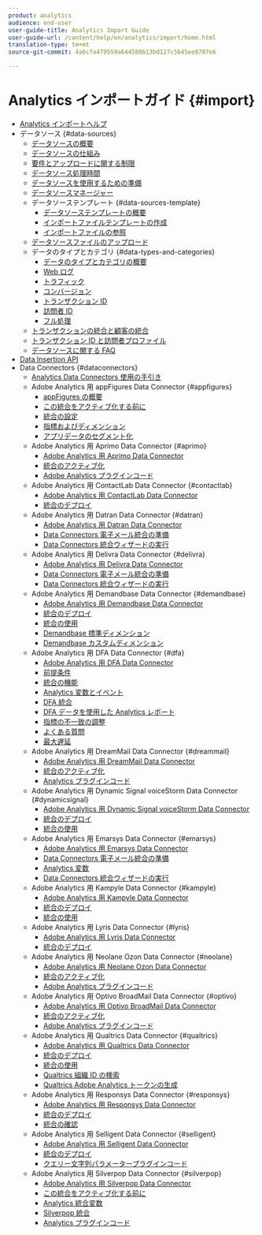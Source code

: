 ```yaml
---
product: analytics
audience: end-user
user-guide-title: Analytics Import Guide
user-guide-url: /content/help/en/analytics/import/home.html
translation-type: tm+mt
source-git-commit: 4a6cfa479559a644588613bd127c5b45ee8787e6

---
```



# Analytics インポートガイド {#import}

+ [Analytics インポートヘルプ](home.md)
+ データソース {#data-sources}
   + [データソースの概要](c-data-sources/datasrc-home.md)
   + [データソースの仕組み](c-data-sources/datasrc-how-data-sources-works.md)
   + [要件とアップロードに関する制限](c-data-sources/datasrc-requirements.md)
   + [データソース処理時間](c-data-sources/datasrc-processing-time.md)
   + [データソースを使用するための準備](c-data-sources/datasrc-preparing.md)
   + [データソースマネージャー](c-data-sources/datasrc-manager.md)
   + データソーステンプレート {#data-sources-template}
      + [データソーステンプレートの概要](c-data-sources/datasrc-template/datasrc-template-file.md)
      + [インポートファイルテンプレートの作成](c-data-sources/datasrc-template/t-datasrc-creating-data-sources-file.md)
      + [インポートファイルの参照](c-data-sources/datasrc-template/datasrc-import-file-reference.md)
   + [データソースファイルのアップロード](c-data-sources/t-datasrc-uploading-data.md)
   + データのタイプとカテゴリ {#data-types-and-categories}
      + [データのタイプとカテゴリの概要](c-data-sources/c-datasrc-types/datasrc-categories.md)
      + [Web ログ](c-data-sources/c-datasrc-types/datasrc-web-log.md)
      + [トラフィック](c-data-sources/c-datasrc-types/datasrc-traffic.md)
      + [コンバージョン](c-data-sources/c-datasrc-types/datasrc-conversion.md)
      + [トランザクション ID](c-data-sources/c-datasrc-types/datasrc-transactionid.md)
      + [訪問者 ID](c-data-sources/c-datasrc-types/datasrc-visitorid.md)
      + [フル処理](c-data-sources/c-datasrc-types/datasrc-full-processing.md)
   + [トランザクションの統合と顧客の統合](c-data-sources/datasrc-integrating-offline-data.md)
   + [トランザクション ID と訪問者プロファイル](c-data-sources/datasrc-tid-visitor-profile.md)
   + [データソースに関する FAQ](c-data-sources/datasrc-faq.md)
+ [Data Insertion API](c-data-insertion-api/c-data-insertion-api.md)
+ Data Connectors {#dataconnectors}
   + [Analytics Data Connectors 使用の手引き](data-connectors/getting-started-data-connectors.md)
   + Adobe Analytics 用 appFigures Data Connector {#appfigures}
      + [appFigures の概要](data-connectors/appfigures-overview/appfigures-overview.md)
      + [この統合をアクティブ化する前に](data-connectors/appfigures-overview/appfigures-before-activation.md)
      + [統合の設定](data-connectors/appfigures-overview/t-appfigures-integration.md)
      + [指標およびディメンション](data-connectors/appfigures-overview/appfigures-metrics.md)
      + [アプリデータのセグメント化](data-connectors/appfigures-overview/appfigures-segment-filter.md)
   + Adobe Analytics 用 Aprimo Data Connector {#aprimo}
      + [Adobe Analytics 用 Aprimo Data Connector](data-connectors/aprimo-overview/aprimo-overview.md)
      + [統合のアクティブ化](data-connectors/aprimo-overview/t-aprimo-activate.md)
      + [Adobe Analytics プラグインコード](data-connectors/aprimo-overview/aprimo-sitecatalyst-code.md)
   + Adobe Analytics 用 ContactLab Data Connector {#contactlab}
      + [Adobe Analytics 用 ContactLab Data Connector](data-connectors/c-contactlab-data-connector-for-adobe-analytics/c-contactlab-data-connector-for-adobe-analytics.md)
      + [統合のデプロイ](data-connectors/c-contactlab-data-connector-for-adobe-analytics/contactlab-deploying-the-integration.md)
   + Adobe Analytics 用 Datran Data Connector {#datran}
      + [Adobe Analytics 用 Datran Data Connector](data-connectors/datran-integration-overview/datran-integration-overview.md)
      + [Data Connectors 電子メール統合の準備](data-connectors/datran-integration-overview/datran-configuring-integration.md)
      + [Data Connectors 統合ウィザードの実行](data-connectors/datran-integration-overview/t-datran-wizard.md)
   + Adobe Analytics 用 Delivra Data Connector {#delivra}
      + [Adobe Analytics 用 Delivra Data Connector](data-connectors/delivra-integration-overview/delivra-integration-overview.md)
      + [Data Connectors 電子メール統合の準備](data-connectors/delivra-integration-overview/delivra-configuring-the-genesis-delivra-integration.md)
      + [Data Connectors 統合ウィザードの実行](data-connectors/delivra-integration-overview/t-delivra-running-the-genesis-integration-wizard.md)
   + Adobe Analytics 用 Demandbase Data Connector {#demandbase}
      + [Adobe Analytics 用 Demandbase Data Connector](data-connectors/demandbase-home/demandbase-home.md)
      + [統合のデプロイ](data-connectors/demandbase-home/demandbase-deploying.md)
      + [統合の使用](data-connectors/demandbase-home/demandbase-using-integration.md)
      + [Demandbase 標準ディメンション](data-connectors/demandbase-home/demandbase-standard-dimensions.md)
      + [Demandbase カスタムディメンション](data-connectors/demandbase-home/demandbase-custom-dimensions.md)
   + Adobe Analytics 用 DFA Data Connector {#dfa}
      + [Adobe Analytics 用 DFA Data Connector](data-connectors/dfa-data-connector-analytics/dfa-data-connector-analytics.md)
      + [前提条件](data-connectors/dfa-data-connector-analytics/dfa-prerequisites.md)
      + [統合の機能](data-connectors/dfa-data-connector-analytics/dfa-integration-features.md)
      + [Analytics 変数とイベント](data-connectors/dfa-data-connector-analytics/dfa-analytics-variables-and-events.md)
      + [DFA 統合](data-connectors/dfa-data-connector-analytics/dfa-integration.md)
      + [DFA データを使用した Analytics レポート](data-connectors/dfa-data-connector-analytics/dfa-analytics-reports.md)
      + [指標の不一致の調整](data-connectors/dfa-data-connector-analytics/dfa-reconciling-metric-discrepancies.md)
      + [よくある質問](data-connectors/dfa-data-connector-analytics/dfa-faq.md)
      + [最大遅延](data-connectors/dfa-data-connector-analytics/maxdelay.md)
   + Adobe Analytics 用 DreamMail Data Connector {#dreammail}
      + [Adobe Analytics 用 DreamMail Data Connector](data-connectors/dreammail-overview/dreammail-overview.md)
      + [統合のアクティブ化](data-connectors/dreammail-overview/t-dreammail-activate.md)
      + [Analytics プラグインコード](data-connectors/dreammail-overview/dreammail-analytics-code.md)
   + Adobe Analytics 用 Dynamic Signal voiceStorm Data Connector {#dynamicsignal}
      + [Adobe Analytics 用 Dynamic Signal voiceStorm Data Connector](data-connectors/dynamic-signal-for-analytics/dynamic-signal-for-analytics.md)
      + [統合のデプロイ](data-connectors/dynamic-signal-for-analytics/dynamic-signal-deploy-integration.md)
      + [統合の使用](data-connectors/dynamic-signal-for-analytics/dynamic-signal-use-integration.md)
   + Adobe Analytics 用 Emarsys Data Connector {#emarsys}
      + [Adobe Analytics 用 Emarsys Data Connector](data-connectors/emarsys-overview/emarsys-overview.md)
      + [Data Connectors 電子メール統合の準備](data-connectors/emarsys-overview/emarsys-configure-integration.md)
      + [Analytics 変数](data-connectors/emarsys-overview/emarsys-variables.md)
      + [Data Connectors 統合ウィザードの実行](data-connectors/emarsys-overview/emarsys-wizard.md)
   + Adobe Analytics 用 Kampyle Data Connector {#kampyle}
      + [Adobe Analytics 用 Kampyle Data Connector](data-connectors/kampyle-home/kampyle-home.md)
      + [統合のデプロイ](data-connectors/kampyle-home/kampyle-deploy.md)
      + [統合の使用](data-connectors/kampyle-home/kampyle-integration.md)
   + Adobe Analytics 用 Lyris Data Connector {#lyris}
      + [Adobe Analytics 用 Lyris Data Connector](data-connectors/lyris-overview/lyris-overview.md)
      + [統合のデプロイ](data-connectors/lyris-overview/lyris-deploy-integration.md)
   + Adobe Analytics 用 Neolane Ozon Data Connector {#neolane}
      + [Adobe Analytics 用 Neolane Ozon Data Connector](data-connectors/neolane-overview/neolane-overview.md)
      + [統合のアクティブ化](data-connectors/neolane-overview/neolane-activate.md)
      + [Adobe Analytics プラグインコード](data-connectors/neolane-overview/neolane-plugin-code.md)
   + Adobe Analytics 用 Optivo BroadMail Data Connector {#optivo}
      + [Adobe Analytics 用 Optivo BroadMail Data Connector](data-connectors/optivo-overview/optivo-overview.md)
      + [統合のアクティブ化](data-connectors/optivo-overview/optivo-activate.md)
      + [Adobe Analytics プラグインコード](data-connectors/optivo-overview/optivo-plugin-code.md)
   + Adobe Analytics 用 Qualtrics Data Connector {#qualtrics}
      + [Adobe Analytics 用 Qualtrics Data Connector](data-connectors/qualtrics-overview/qualtrics-overview.md)
      + [統合のデプロイ](data-connectors/qualtrics-overview/qualtrics-deploying.md)
      + [統合の使用](data-connectors/qualtrics-overview/qualtrics-integration.md)
      + [Qualtrics 組織 ID の検索](data-connectors/qualtrics-overview/qualtrics-org-id.md)
      + [Qualtrics Adobe Analytics トークンの生成](data-connectors/qualtrics-overview/qualtrics-token.md)
   + Adobe Analytics 用 Responsys Data Connector {#responsys}
      + [Adobe Analytics 用 Responsys Data Connector](data-connectors/responsys-home/responsys-home.md)
      + [統合のデプロイ](data-connectors/responsys-home/responsys-deploy/responsys-deploy.md)
      + [統合の確認](data-connectors/responsys-home/responsys-verify.md)
   + Adobe Analytics 用 Selligent Data Connector {#selligent}
      + [Adobe Analytics 用 Selligent Data Connector](data-connectors/selligent-overview/selligent-overview.md)
      + [統合のデプロイ](data-connectors/selligent-overview/selligent-deploy-integration.md)
      + [クエリー文字列パラメータープラグインコード](data-connectors/selligent-overview/selligent-plugin-code.md)
   + Adobe Analytics 用 Silverpop Data Connector {#silverpop}
      + [Adobe Analytics 用 Silverpop Data Connector](data-connectors/silverpop-overview/silverpop-overview.md)
      + [この統合をアクティブ化する前に](data-connectors/silverpop-overview/silverpop-before-activation/silverpop-before-activation.md)
      + [Analytics 統合変数](data-connectors/silverpop-overview/silverpop-variables.md)
      + [Silverpop 統合](data-connectors/silverpop-overview/silverpop-wizard.md)
      + [Analytics プラグインコード](data-connectors/silverpop-overview/silverpop-analytics-code.md)
